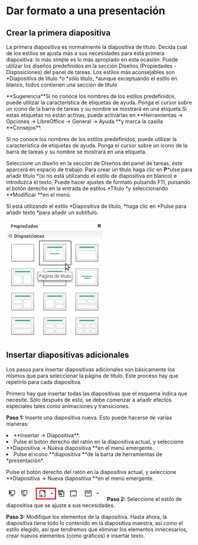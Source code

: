 
# Dar formato a una presentación

## Crear la primera diapositiva

La primera diapositiva es normalmente la diapositiva de título. Decida cual de los estilos se ajusta más a sus necesidades para esta primera diapositiva: lo más simple es lo más apropiado en esta ocasión. Puede utilizar los diseños predefinidos en la sección Diseños (Propiedades - Disposiciones) del panel de tareas. Los estilos más aconsejables son *Diapositiva de título *o *sólo título, *aunque exceptuando el estilo en blanco, todos contienen una sección de título
<td width="699" bgcolor="#83caff">**Sugerencia**</td><td width="3646">Si no conoce los nombres de los estilos predefinidos, puede utilizar la característica de etiquetas de ayuda. Ponga el cursor sobre un icono de la barra de tareas y su nombre se mostrará en una etiqueta.Si estas etiquetas no están activas, puede activarlas en **Herramientas → Opciones → LibreOffice → General → Ayuda **y marca la casilla **Consejos**.</td>

Si no conoce los nombres de los estilos predefinidos, puede utilizar la característica de etiquetas de ayuda. Ponga el cursor sobre un icono de la barra de tareas y su nombre se mostrará en una etiqueta.

Seleccione un diseño en la sección de Diseños del panel de tareas, éste aparcerá en espacio de trabajo. Para crear un título haga clic en **P***ulse para añadir título *(si no está utilizando el estilo de diapositiva en blanco) e introduzca el texto. Puede hacer ajustes de formato pulsando F11, pulsando el botón derecho en la entrada de estilos *Título *y seleccionando **Modificar **en el menú.

Si está utilizando el estilo *Diapositiva de título, *haga clic en *Pulse para añadir texto *para añadir un subtítulo.

![](https://raw.githubusercontent.com/catedu/libreOffice-la-suite-ofimatica-libre/master/img/Seleccion_385.png)
## Insertar diapositivas adicionales

Los pasos para insertar diapositivas adicionales son básicamente los mismos que para seleccionar la página de título. Este proceso hay que repetirlo para cada diapositiva.

Primero hay que insertar todas las diapositivas que el esquema indica que necesite. Sólo después de esto, se debe comenzar a añadir efectos especiales tales como animaciones y transiciones.

**Paso 1:** Inserte una diapositiva nueva. Esto puede hacerse de varias maneras:

<li value="1">
**Insertar → Diapositiva**.
</li>
<li>
Pulse el botón derecho del ratón en la diapositiva actual, y seleccione **Diapositiva → Nueva diapositiva **en el menú emergente.
</li>
<li>
Pulse el icono **diapositiva **de la barra de herramientas de *presentación*.
</li>

Pulse el botón derecho del ratón en la diapositiva actual, y seleccione **Diapositiva → Nueva diapositiva **en el menú emergente.

![](https://raw.githubusercontent.com/catedu/libreOffice-la-suite-ofimatica-libre/master/img/Seleccion_386.png)
**Paso 2:** Seleccione el estilo de diapositiva que se ajuste a sus necesidades.

**Paso 3:** Modifique los elementos de la diapositiva. Hasta ahora, la diapositiva tiene todo lo contenido en la diapositiva maestra, así como el estilo elegido, así que tendremos que eliminar los elementos innecesarios, crear nuevos elementos (como gráficos) e insertar texto.

